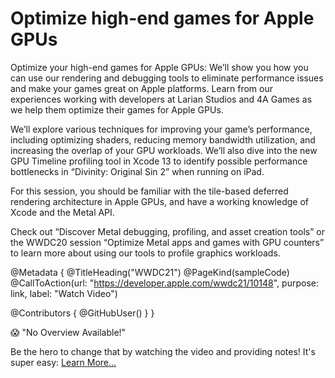 # Optimize high-end games for Apple GPUs

Optimize your high-end games for Apple GPUs: We’ll show you how you can use our rendering and debugging tools to eliminate performance issues and make your games great on Apple platforms. Learn from our experiences working with developers at Larian Studios and 4A Games as we help them optimize their games for Apple GPUs.

We’ll explore various techniques for improving your game’s performance, including optimizing shaders, reducing memory bandwidth utilization, and increasing the overlap of your GPU workloads. We’ll also dive into the new GPU Timeline profiling tool in Xcode 13 to identify possible performance bottlenecks in “Divinity: Original Sin 2” when running on iPad.

For this session, you should be familiar with the tile-based deferred rendering architecture in Apple GPUs, and have a working knowledge of Xcode and the Metal API.

Check out “Discover Metal debugging, profiling, and asset creation tools” or the WWDC20 session “Optimize Metal apps and games with GPU counters” to learn more about using our tools to profile graphics workloads.

@Metadata {
   @TitleHeading("WWDC21")
   @PageKind(sampleCode)
   @CallToAction(url: "https://developer.apple.com/wwdc21/10148", purpose: link, label: "Watch Video")

   @Contributors {
      @GitHubUser(<replace this with your GitHub handle>)
   }
}

😱 "No Overview Available!"

Be the hero to change that by watching the video and providing notes! It's super easy:
 [Learn More…](https://wwdcnotes.github.io/WWDCNotes/documentation/wwdcnotes/contributing)
